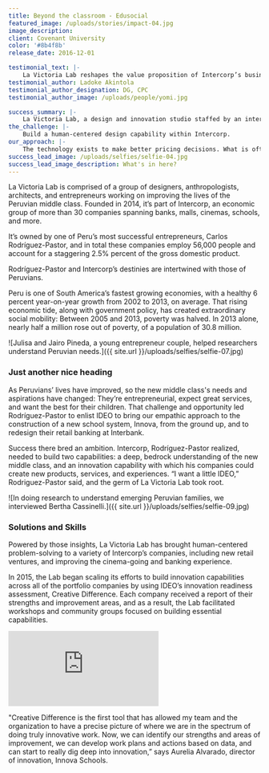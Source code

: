 ```yaml
---
title: Beyond the classroom - Edusocial
featured_image: /uploads/stories/impact-04.jpg
image_description:
client: Covenant University
color: '#8b4f8b'
release_date: 2016-12-01

testimonial_text: |-
    La Victoria Lab reshapes the value proposition of Intercorp’s businesses and, more important, shakes up our leadership’s mindset.
testimonial_author: Ladoke Akintola
testimonial_author_designation: DG, CPC
testimonial_author_image: /uploads/people/yomi.jpg

success_summary: |-
    La Victoria Lab, a design and innovation studio staffed by an interdisciplinary Intercorp and IDEO team, tasked with tackling business problems across the conglomerate’s portfolio of 33 companies.
the_challenge: |-
    Build a human-centered design capability within Intercorp.
our_approach: |-
    The technology exists to make better pricing decisions. What is often lacking, however, is a complete program that integrates the technology with the people on the front lines who will be using it and a system to sustain pricing excellence over time.
success_lead_image: /uploads/selfies/selfie-04.jpg
success_lead_image_description: What's in here?
---
```

La Victoria Lab is comprised of a group of designers, anthropologists, architects, and entrepreneurs working on improving the lives of the Peruvian middle class. Founded in 2014, it’s part of Intercorp, an economic group of more than 30 companies spanning banks, malls, cinemas, schools, and more. 

It’s owned by one of Peru’s most successful entrepreneurs, Carlos Rodríguez-Pastor, and in total these companies employ 56,000 people and account for a staggering 2.5% percent of the gross domestic product.

Rodríguez-Pastor and Intercorp’s destinies are intertwined with those of Peruvians. 

Peru is one of South America’s fastest growing economies, with a healthy 6 percent year-on-year growth from 2002 to 2013, on average. That rising economic tide, along with government policy, has created extraordinary social mobility: Between 2005 and 2013, poverty was halved. In 2013 alone, nearly half a million rose out of poverty, of a population of 30.8 million.

![Julisa and Jairo Pineda, a young entrepreneur couple, helped researchers understand Peruvian needs.]({{ site.url }}/uploads/selfies/selfie-07.jpg)

### Just another nice heading
As Peruvians’ lives have improved, so the new middle class's needs and aspirations have changed: They’re entrepreneurial, expect great services, and want the best for their children. That challenge and opportunity led Rodríguez-Pastor to enlist IDEO to bring our empathic approach to the construction of a new school system, Innova, from the ground up, and to redesign their retail banking at Interbank.

Success there bred an ambition. Intercorp, Rodríguez-Pastor realized, needed to build two capabilities: a deep, bedrock understanding of the new middle class, and an innovation capability with which his companies could create new products, services, and experiences. “I want a little IDEO,” Rodriguez-Pastor said, and the germ of La Victoria Lab took root.

![In doing research to understand emerging Peruvian families, we interviewed Bertha Cassinelli.]({{ site.url }}/uploads/selfies/selfie-09.jpg)

### Solutions and Skills
Powered by those insights, La Victoria Lab has brought human-centered problem-solving to a variety of Intercorp’s companies, including new retail ventures, and improving the cinema-going and banking experience.

In 2015, the Lab began scaling its efforts to build innovation capabilities across all of the portfolio companies by using IDEO’s innovation readiness assessment, Creative Difference. Each company received a report of their strengths and improvement areas, and as a result, the Lab facilitated workshops and community groups focused on building essential capabilities.

<iframe src="https://player.vimeo.com/video/261823353" frameborder="0" allowfullscreen></iframe>

"Creative Difference is the first tool that has allowed my team and the organization to have a precise picture of where we are in the spectrum of doing truly innovative work. Now, we can identify our strengths and areas of improvement, we can develop work plans and actions based on data,  and can start to really dig deep into innovation,” says Aurelia Alvarado, director of innovation, Innova Schools.